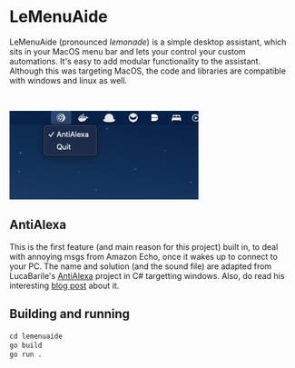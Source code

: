 # LeMenuAide

LeMenuAide (pronounced _lemonade_) is a simple desktop assistant, which sits in your MacOS menu bar and lets your control your custom automations. It's easy to add modular functionality to the assistant. Although this was targeting MacOS, the code and libraries are compatible with windows and linux as well.

<br/>

![](Screenshot.png)

## AntiAlexa

This is the first feature (and main reason for this project) built in, to deal with annoying msgs from Amazon Echo, once it wakes up to connect to your PC. The name and solution (and the sound file) are adapted from LucaBarile's [AntiAlexa](https://github.com/LucaBarile/AntiAlexa) project in C# targetting windows. Also, do read his interesting [blog post](https://lucabarile.github.io/Blog/antialexa/index.html) about it.


## Building and running
```
cd lemenuaide
go build
go run .
```








